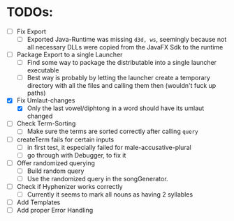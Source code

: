 # TODOs:

-   [ ] Fix Export
    -   [ ] Exported Java-Runtime was missing `d3d, ws`, seemingly because not all necessary DLLs were copied from the JavaFX Sdk to the runtime
-   [ ] Package Export to a single Launcher
    -   [ ] Find some way to package the distributable into a single launcher executable
    -   [ ] Best way is probably by letting the launcher create a temporary directory with all the files and calling them then (wouldn't fuck up paths)
-   [x] Fix Umlaut-changes
    -   [x] Only the last vowel/diphtong in a word should have its umlaut changed
-   [ ] Check Term-Sorting
    -   [ ] Make sure the terms are sorted correctly after calling `query`
-   [ ] createTerm fails for certain inputs
    -   [ ] in first test, it especially failed for male-accusative-plural
    -   [ ] go through with Debugger, to fix it
-   [ ] Offer randomized querying
    -   [ ] Build random query
    -   [ ] Use the randomized query in the songGenerator.
-   [ ] Check if Hyphenizer works correctly
    -   [ ] Currently it seems to mark all nouns as having 2 syllables
-   [ ] Add Templates
-   [ ] Add proper Error Handling
